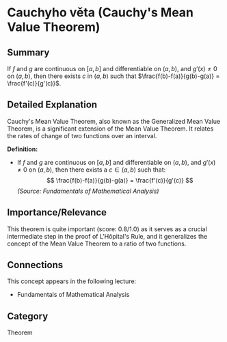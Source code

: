 # Cauchyho věta (Cauchy's Mean Value Theorem)

## Summary
If $f$ and $g$ are continuous on $[a,b]$ and differentiable on $(a,b)$, and $g'(x) \neq 0$ on $(a,b)$, then there exists $c$ in $(a,b)$ such that $\frac{f(b)-f(a)}{g(b)-g(a)} = \frac{f'(c)}{g'(c)}$.

## Detailed Explanation
Cauchy's Mean Value Theorem, also known as the Generalized Mean Value Theorem, is a significant extension of the Mean Value Theorem. It relates the rates of change of two functions over an interval.

**Definition:**
*   If $f$ and $g$ are continuous on $[a,b]$ and differentiable on $(a,b)$, and $g'(x) \neq 0$ on $(a,b)$, then there exists a $c \in (a,b)$ such that:
    $$ \frac{f(b)-f(a)}{g(b)-g(a)} = \frac{f'(c)}{g'(c)} $$
    *(Source: Fundamentals of Mathematical Analysis)*

## Importance/Relevance
This theorem is quite important (score: 0.8/1.0) as it serves as a crucial intermediate step in the proof of L'Hôpital's Rule, and it generalizes the concept of the Mean Value Theorem to a ratio of two functions.

## Connections
This concept appears in the following lecture:
*   Fundamentals of Mathematical Analysis

## Category
Theorem
